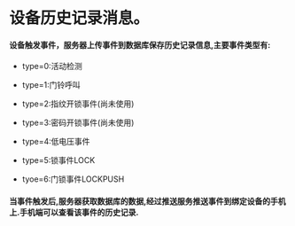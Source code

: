# 设备历史记录消息。

#### 设备触发事件，服务器上传事件到数据库保存历史记录信息,主要事件类型有:

* type=0:活动检测

* type=1:门铃呼叫

* type=2:指纹开锁事件\(尚未使用\)

* type=3:密码开锁事件\(尚未使用\)

* type=4:低电压事件

* type=5:锁事件LOCK

* tyoe=6:门锁事件LOCKPUSH

#### 当事件触发后,服务器获取数据库的数据,经过推送服务推送事件到绑定设备的手机上.手机端可以查看该事件的历史记录.



